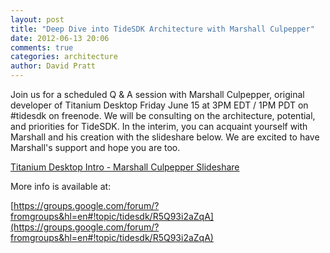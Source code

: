 ```yaml
---
layout: post
title: "Deep Dive into TideSDK Architecture with Marshall Culpepper"
date: 2012-06-13 20:06
comments: true
categories: architecture
author: David Pratt
---
```


Join us for a scheduled Q & A session with Marshall Culpepper, original developer of Titanium Desktop Friday June 15 at 3PM EDT / 1PM PDT on #tidesdk on freenode. We will be consulting on the architecture, potential, and priorities for TideSDK. In the interim, you can acquaint yourself with Marshall and his creation with the slideshare below. We are excited to have Marshall's support and hope you are too.

[Titanium Desktop Intro - Marshall Culpepper Slideshare](http://www.slideshare.net/marshall_law/titanium-desktop-intro)

More info is available at:

[https://groups.google.com/forum/?fromgroups&hl=en#!topic/tidesdk/R5Q93i2aZqA](https://groups.google.com/forum/?fromgroups&hl=en#!topic/tidesdk/R5Q93i2aZqA)